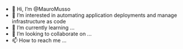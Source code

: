 - 👋 Hi, I’m @MauroMusso
- 👀 I’m interested in automating application deployments and manage infrastructure as code
- 🌱 I’m currently learning ...
- 💞️ I’m looking to collaborate on ...
- 📫 How to reach me ...

<!---
MauroMusso/MauroMusso is a ✨ special ✨ repository because its `README.md` (this file) appears on your GitHub profile.
You can click the Preview link to take a look at your changes.
--->
